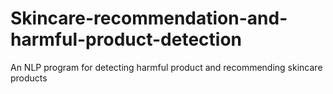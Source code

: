 # Skincare-recommendation-and-harmful-product-detection
An NLP program for detecting harmful product and recommending skincare products
